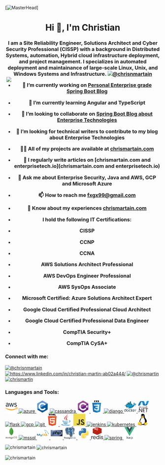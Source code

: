 [![MasterHead](https://greymatter.com/wp-content/uploads/2021/12/ezgif.com-optimize.gif)]
<h1 align="center">Hi 👋, I'm Christian</h1>
<h3 align="center">I am a Site Reliability Engineer, Solutions Architect and Cyber Security Professional (CISSP) with a background in Distributed Systems, automation, Hybrid cloud infrastructure deployment, and project management. I specializes in automated deployment and maintainance of large-scale Linux, Unix, and Windows Systems and Infrastructure.
<img align="right" alt-"Certs" width="500" src="https://bl6pap003files.storage.live.com/y4m2yjRhHMUW3P0vxw3aP31Ew8B0NasxIGLsjgWq1sh0jMhrsF_2O3m5QT91etAZ9whCxEmd7bbbZu8FBbUk151E954B1bK371da5mtBdaediU1ZHZwZEh-WJ_pWcgwiM693lmojhjfY1v5-DZPBhGLbK-M8QEaOM6nz9lq2r7oVoaqYJPCaXZGHm_HOFKntisr?width=1086&height=1129&cropmode=none"

<p align="left"> <a href="https://twitter.com/@chrisnmartain" target="blank"><img src="https://img.shields.io/twitter/follow/@chrisnmartain?logo=twitter&style=for-the-badge" alt="@chrisnmartain" /></a> </p>

- 🔭 I’m currently working on [Personal Enterprise grade Spring Boot Blog](https://github.com/chrismartain/spring-boot-blog-application.git)

- 🌱 I’m currently learning **Angular and TypeScript**

- 👯 I’m looking to collaborate on [Spring Boot Blog about Enterprise Technologies](https://github.com/chrismartain/spring-boot-blog-application.git)

- 🤝 I’m looking **for technical writers to contribute to my blog about Enterprise Technologies**

- 👨‍💻 All of my projects are available at [chrismartain.com](chrismartain.com)

- 📝 I regularly write articles on [chrismartain.com and enterprisetech.io](chrismartain.com and enterprisetech.io)

- 💬 Ask me about **Enterprise Security, Java and AWS, GCP and Microsoft Azure**

- 📫 How to reach me **fxgx99@gmail.com**

- 📄 Know about my experiences [chrismartain.com](chrismartain.com)

- I hold the following IT Certifications:
- CISSP
- CCNP
- CCNA
- AWS Solutions Architect Professional 
- AWS DevOps Engineer Professional
- AWS SysOps Associate
- Microsoft Certified: Azure Solutions Architect Expert
- Google Cloud Certified Professional Cloud Architect 
- Google Cloud Certified Professional Data Engineer
- CompTIA Security+
- CompTIA CySA+

<h3 align="left">Connect with me:</h3>
<p align="left">
<a href="https://twitter.com/@chrisnmartain" target="blank"><img align="center" src="https://raw.githubusercontent.com/rahuldkjain/github-profile-readme-generator/master/src/images/icons/Social/twitter.svg" alt="@chrisnmartain" height="30" width="40" /></a>
<a href="https://linkedin.com/in/https://www.linkedin.com/in/christian-martin-ab02a444/" target="blank"><img align="center" src="https://raw.githubusercontent.com/rahuldkjain/github-profile-readme-generator/master/src/images/icons/Social/linked-in-alt.svg" alt="https://www.linkedin.com/in/christian-martin-ab02a444/" height="30" width="40" /></a>
<a href="https://www.hackerrank.com/@chrismartin" target="blank"><img align="center" src="https://raw.githubusercontent.com/rahuldkjain/github-profile-readme-generator/master/src/images/icons/Social/hackerrank.svg" alt="@chrismartin" height="30" width="40" /></a>
<a href="https://www.hackerearth.com/chrismartin" target="blank"><img align="center" src="https://raw.githubusercontent.com/rahuldkjain/github-profile-readme-generator/master/src/images/icons/Social/hackerearth.svg" alt="chrismartin" height="30" width="40" /></a>
</p>

<h3 align="left">Languages and Tools:</h3>
<p align="left"> <a href="https://aws.amazon.com" target="_blank" rel="noreferrer"> <img src="https://raw.githubusercontent.com/devicons/devicon/master/icons/amazonwebservices/amazonwebservices-original-wordmark.svg" alt="aws" width="40" height="40"/> </a> <a href="https://azure.microsoft.com/en-in/" target="_blank" rel="noreferrer"> <img src="https://www.vectorlogo.zone/logos/microsoft_azure/microsoft_azure-icon.svg" alt="azure" width="40" height="40"/> </a> <a href="https://www.cprogramming.com/" target="_blank" rel="noreferrer"> <img src="https://raw.githubusercontent.com/devicons/devicon/master/icons/c/c-original.svg" alt="c" width="40" height="40"/> </a> <a href="https://cassandra.apache.org/" target="_blank" rel="noreferrer"> <img src="https://www.vectorlogo.zone/logos/apache_cassandra/apache_cassandra-icon.svg" alt="cassandra" width="40" height="40"/> </a> <a href="https://www.w3schools.com/cs/" target="_blank" rel="noreferrer"> <img src="https://raw.githubusercontent.com/devicons/devicon/master/icons/csharp/csharp-original.svg" alt="csharp" width="40" height="40"/> </a> <a href="https://www.w3schools.com/css/" target="_blank" rel="noreferrer"> <img src="https://raw.githubusercontent.com/devicons/devicon/master/icons/css3/css3-original-wordmark.svg" alt="css3" width="40" height="40"/> </a> <a href="https://www.djangoproject.com/" target="_blank" rel="noreferrer"> <img src="https://cdn.worldvectorlogo.com/logos/django.svg" alt="django" width="40" height="40"/> </a> <a href="https://www.docker.com/" target="_blank" rel="noreferrer"> <img src="https://raw.githubusercontent.com/devicons/devicon/master/icons/docker/docker-original-wordmark.svg" alt="docker" width="40" height="40"/> </a> <a href="https://dotnet.microsoft.com/" target="_blank" rel="noreferrer"> <img src="https://raw.githubusercontent.com/devicons/devicon/master/icons/dot-net/dot-net-original-wordmark.svg" alt="dotnet" width="40" height="40"/> </a> <a href="https://flask.palletsprojects.com/" target="_blank" rel="noreferrer"> <img src="https://www.vectorlogo.zone/logos/pocoo_flask/pocoo_flask-icon.svg" alt="flask" width="40" height="40"/> </a> <a href="https://cloud.google.com" target="_blank" rel="noreferrer"> <img src="https://www.vectorlogo.zone/logos/google_cloud/google_cloud-icon.svg" alt="gcp" width="40" height="40"/> </a> <a href="https://git-scm.com/" target="_blank" rel="noreferrer"> <img src="https://www.vectorlogo.zone/logos/git-scm/git-scm-icon.svg" alt="git" width="40" height="40"/> </a> <a href="https://www.w3.org/html/" target="_blank" rel="noreferrer"> <img src="https://raw.githubusercontent.com/devicons/devicon/master/icons/html5/html5-original-wordmark.svg" alt="html5" width="40" height="40"/> </a> <a href="https://www.java.com" target="_blank" rel="noreferrer"> <img src="https://raw.githubusercontent.com/devicons/devicon/master/icons/java/java-original.svg" alt="java" width="40" height="40"/> </a> <a href="https://developer.mozilla.org/en-US/docs/Web/JavaScript" target="_blank" rel="noreferrer"> <img src="https://raw.githubusercontent.com/devicons/devicon/master/icons/javascript/javascript-original.svg" alt="javascript" width="40" height="40"/> </a> <a href="https://www.jenkins.io" target="_blank" rel="noreferrer"> <img src="https://www.vectorlogo.zone/logos/jenkins/jenkins-icon.svg" alt="jenkins" width="40" height="40"/> </a> <a href="https://kubernetes.io" target="_blank" rel="noreferrer"> <img src="https://www.vectorlogo.zone/logos/kubernetes/kubernetes-icon.svg" alt="kubernetes" width="40" height="40"/> </a> <a href="https://www.linux.org/" target="_blank" rel="noreferrer"> <img src="https://raw.githubusercontent.com/devicons/devicon/master/icons/linux/linux-original.svg" alt="linux" width="40" height="40"/> </a> <a href="https://www.mongodb.com/" target="_blank" rel="noreferrer"> <img src="https://raw.githubusercontent.com/devicons/devicon/master/icons/mongodb/mongodb-original-wordmark.svg" alt="mongodb" width="40" height="40"/> </a> <a href="https://www.microsoft.com/en-us/sql-server" target="_blank" rel="noreferrer"> <img src="https://www.svgrepo.com/show/303229/microsoft-sql-server-logo.svg" alt="mssql" width="40" height="40"/> </a> <a href="https://www.mysql.com/" target="_blank" rel="noreferrer"> <img src="https://raw.githubusercontent.com/devicons/devicon/master/icons/mysql/mysql-original-wordmark.svg" alt="mysql" width="40" height="40"/> </a> <a href="https://www.php.net" target="_blank" rel="noreferrer"> <img src="https://raw.githubusercontent.com/devicons/devicon/master/icons/php/php-original.svg" alt="php" width="40" height="40"/> </a> <a href="https://www.postgresql.org" target="_blank" rel="noreferrer"> <img src="https://raw.githubusercontent.com/devicons/devicon/master/icons/postgresql/postgresql-original-wordmark.svg" alt="postgresql" width="40" height="40"/> </a> <a href="https://www.python.org" target="_blank" rel="noreferrer"> <img src="https://raw.githubusercontent.com/devicons/devicon/master/icons/python/python-original.svg" alt="python" width="40" height="40"/> </a> <a href="https://redis.io" target="_blank" rel="noreferrer"> <img src="https://raw.githubusercontent.com/devicons/devicon/master/icons/redis/redis-original-wordmark.svg" alt="redis" width="40" height="40"/> </a> <a href="https://spring.io/" target="_blank" rel="noreferrer"> <img src="https://www.vectorlogo.zone/logos/springio/springio-icon.svg" alt="spring" width="40" height="40"/> </a> <a href="https://vuejs.org/" target="_blank" rel="noreferrer"> <img src="https://raw.githubusercontent.com/devicons/devicon/master/icons/vuejs/vuejs-original-wordmark.svg" alt="vuejs" width="40" height="40"/> </a> </p>

<p><img align="left" src="https://github-readme-stats.vercel.app/api/top-langs?username=chrismartain&show_icons=true&locale=en&layout=compact" alt="chrismartain" /></p>

<p>&nbsp;<img align="center" src="https://github-readme-stats.vercel.app/api?username=chrismartain&show_icons=true&locale=en" alt="chrismartain" /></p>

<p><img align="center" src="https://github-readme-streak-stats.herokuapp.com/?user=chrismartain&" alt="chrismartain" /></p>
